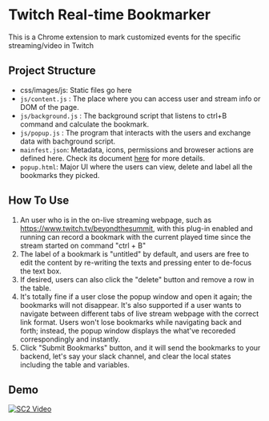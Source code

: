 # Twitch Real-time Bookmarker

This is a Chrome extension to mark customized events for the specific streaming/video in Twitch

## Project Structure

- css/images/js: Static files go here
- `js/content.js` : The place where you can access user and stream info or DOM of the page.
- `js/background.js` : The background script that listens to ctrl+B command and calculate the bookmark.
- `js/popup.js` : The program that interacts with the users and exchange data with bachground script.
- `mainfest.json`: Metadata, icons, permissions and broweser actions are defined here. Check its document [here](https://developer.chrome.com/docs/extensions/mv3/manifest/) for more details.
- `popup.html`: Major UI where the users can view, delete and label all the bookmarks they picked.

## How To Use

1. An user who is in the on-live streaming webpage, such as https://www.twitch.tv/beyondthesummit, with this plug-in enabled and running can record a bookmark with the current played time since the stream started on command "ctrl + B"
2. The label of a bookmark is "untitled" by default, and users are free to edit the content by re-writing the texts and pressing enter to de-focus the text box.
3. If desired, users can also click the "delete" button and remove a row in the table.
4. It's totally fine if a user close the popup window and open it again; the bookmarks will not disappear. It's also supported if a user wants to navigate between different tabs of live stream webpage with the correct link format. Users won't lose bookmarks while navigating back and forth; instead, the popup window displays the what've recoreded correspondingly and instantly.
5. Click "Submit Bookmarks" button, and it will send the bookmarks to your backend, let's say your slack channel, and clear the local states including the table and variables.

## Demo
[![SC2 Video](https://img.youtube.com/vi/V8S7ZT-YSAM/0.jpg)](https://www.youtube.com/embed/V8S7ZT-YSAM)
